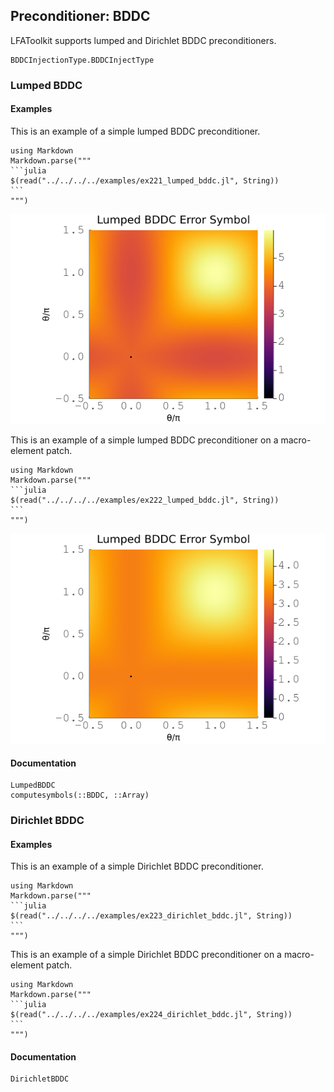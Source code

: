 ## Preconditioner: BDDC

LFAToolkit supports lumped and Dirichlet BDDC preconditioners.

```@docs
BDDCInjectionType.BDDCInjectType
```

### Lumped BDDC

#### Examples

This is an example of a simple lumped BDDC preconditioner.

````@eval
using Markdown
Markdown.parse("""
```julia
$(read("../../../../examples/ex221_lumped_bddc.jl", String))
```
""")
````
![](../../img/221_lumped_bddc_spectral_radius_4_2d.png)

This is an example of a simple lumped BDDC preconditioner on a macro-element patch.

````@eval
using Markdown
Markdown.parse("""
```julia
$(read("../../../../examples/ex222_lumped_bddc.jl", String))
```
""")
````
![](../../img/222_lumped_bddc_spectral_radius_4_elem_2d.png)

#### Documentation

```@docs
LumpedBDDC
computesymbols(::BDDC, ::Array)
```

### Dirichlet BDDC

#### Examples

This is an example of a simple Dirichlet BDDC preconditioner.

````@eval
using Markdown
Markdown.parse("""
```julia
$(read("../../../../examples/ex223_dirichlet_bddc.jl", String))
```
""")
````

This is an example of a simple Dirichlet BDDC preconditioner on a macro-element patch.

````@eval
using Markdown
Markdown.parse("""
```julia
$(read("../../../../examples/ex224_dirichlet_bddc.jl", String))
```
""")
````

#### Documentation

```@docs
DirichletBDDC
```
